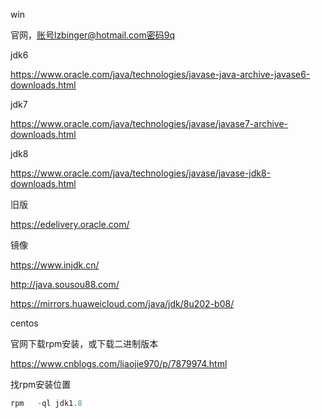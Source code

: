 win

官网，账号lzbinger@hotmail.com密码9q

jdk6

https://www.oracle.com/java/technologies/javase-java-archive-javase6-downloads.html

jdk7

https://www.oracle.com/java/technologies/javase/javase7-archive-downloads.html

jdk8

https://www.oracle.com/java/technologies/javase/javase-jdk8-downloads.html

旧版

https://edelivery.oracle.com/



镜像

https://www.injdk.cn/

http://java.sousou88.com/

https://mirrors.huaweicloud.com/java/jdk/8u202-b08/





centos

官网下载rpm安装，或下载二进制版本

https://www.cnblogs.com/liaojie970/p/7879974.html

找rpm安装位置

```javascript
rpm   -ql jdk1.8
```





